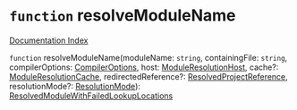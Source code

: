 # `function` resolveModuleName

[Documentation Index](../README.md)

`function` resolveModuleName(moduleName: `string`, containingFile: `string`, compilerOptions: [CompilerOptions](../interface.CompilerOptions/README.md), host: [ModuleResolutionHost](../interface.ModuleResolutionHost/README.md), cache?: [ModuleResolutionCache](../interface.ModuleResolutionCache/README.md), redirectedReference?: [ResolvedProjectReference](../interface.ResolvedProjectReference/README.md), resolutionMode?: [ResolutionMode](../type.ResolutionMode/README.md)): [ResolvedModuleWithFailedLookupLocations](../interface.ResolvedModuleWithFailedLookupLocations/README.md)